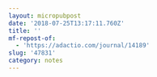 ```yaml
---
layout: micropubpost
date: '2018-07-25T13:17:11.760Z'
title: ''
mf-repost-of:
  - 'https://adactio.com/journal/14189'
slug: '47831'
category: notes
---
```

